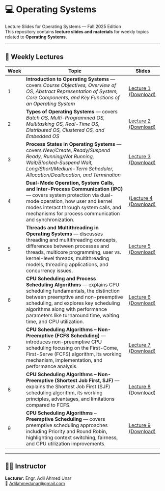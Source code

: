 # 💻 Operating Systems
Lecture Slides for Operating Systems — Fall 2025 Edition  
This repository contains **lecture slides and materials** for weekly topics related to **Operating Systems**.

---

## 📅 Weekly Lectures

| Week | Topic | Slides |
|------|--------|--------|
| 1 | **Introduction to Operating Systems** — covers *Course Objectives, Overview of OS, Abstract Representation of System, Core Components, and Key Functions of an Operating System* | [Lecture 1 (Download)](https://raw.githubusercontent.com/AdilAhmedunar/Operating_Systems-/main/Week_01_Lectures/Lecture%20%23%2001%20Introduction%20to%20Operating%20Systems.pptx) |
| 2 | **Types of Operating Systems** — covers *Batch OS, Multi-Programmed OS, Multitasking OS, Real-Time OS, Distributed OS, Clustered OS, and Embedded OS* | [Lecture 2 (Download)](https://raw.githubusercontent.com/AdilAhmedunar/Operating_Systems-/main/Week_01_Lectures/Lecture%20%23%2002%20Types%20of%20Operating%20Systems.pptx) |
| 3 | **Process States in Operating Systems** — covers *New/Create, Ready/Suspend Ready, Running/Not Running, Wait/Blocked–Suspend Wait, Long/Short/Medium-Term Scheduler, Allocation/Deallocation, and Termination* | [Lecture 3 (Download)](https://raw.githubusercontent.com/AdilAhmedunar/Operating_Systems-/main/Week_01_Lectures/Lecture%20%23%2003%20Process%20States%20in%20Operating%20Systems.pptx) |
| 4 | **Dual-Mode Operation, System Calls, and Inter-Process Communication (IPC)** — covers system protection via dual-mode operation, how user and kernel modes interact through system calls, and mechanisms for process communication and synchronization. | ([Lecture 4 (Download)](https://raw.githubusercontent.com/AdilAhmedunar/Operating_Systems-/main/Week_02_Lectures/Lecture%20%23%2004%20Dual-Mode%20Operation%2C%20System%20Calls%2C%20and%20Inter-Process%20Communication%20(IPC)%20in%20Operating%20Systems.pptx)|
| 5 | **Threads and Multithreading in Operating Systems** — discusses threading and multithreading concepts, differences between processes and threads, multicore programming, user vs. kernel-level threads, multithreading models, threading applications, and concurrency issues. | [Lecture 5 (Download)](./Week_5_Lectures/Lecture_5_Threads_and_Multithreading_in_Operating_Systems.pptx) |
| 6 | **CPU Scheduling and Process Scheduling Algorithms** — explains CPU scheduling fundamentals, the distinction between preemptive and non-preemptive scheduling, and explores key scheduling algorithms along with performance parameters like turnaround time, waiting time, and CPU utilization. | [Lecture 6 (Download)](./Week_6_Lectures/Lecture_6_CPU_Scheduling_and_Process_Scheduling_Algorithms.pptx) |
| 7 | **CPU Scheduling Algorithms – Non-Preemptive (FCFS Scheduling)** — introduces non-preemptive CPU scheduling focusing on the First-Come, First-Serve (FCFS) algorithm, its working mechanism, implementation, and performance analysis. | [Lecture 7 (Download)](./Week_7_Lectures/Lecture_7_Non_Preemptive_Scheduling_FCFS.pptx) |
| 8 | **CPU Scheduling Algorithms – Non-Preemptive (Shortest Job First, SJF)** — explains the Shortest Job First (SJF) scheduling algorithm, its working principles, advantages, and limitations compared to FCFS. | [Lecture 8 (Download)](./Week_8_Lectures/Lecture_8_Non_Preemptive_Scheduling_SJF.pptx) |
| 9 | **CPU Scheduling Algorithms – Preemptive Scheduling** — covers preemptive scheduling approaches including Priority and Round Robin, highlighting context switching, fairness, and CPU utilization improvements. | [Lecture 9 (Download)](./Week_9_Lectures/Lecture_9_Preemptive_Scheduling.pptx) |




---

## 👨‍🏫 Instructor
**Lecturer:** Engr. Adil Ahmed Unar  
📧 [Adilahmedunar@gmail.com](mailto:Adilahmedunar@gmail.com)

